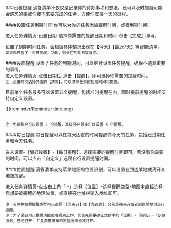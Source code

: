 ###设置提醒
滴答清单不仅仅是记录你的待办事项和想法，还可以及时提醒可能会遗忘的事或你接下来要完成的任务，方便你安排一天的日程。

####设置任务到期时间
你可以为你的任务添加提醒时间，或者到期时间：

进入任务详情页-设置日期-选择你需要的提醒日期和时间-点击【完成】即可。

设置了到期时间任务，会根据具体情况出现在【今天】【最近7天】等智能清单。
<br >`如果你开启了「每日提醒」功能，则会在到期日提醒你。`

####设置提醒
设置了任务的到期时间，可以继续设置任务提醒，确保不遗漏重要的事情。  
进入任务详情页-点击日期栏-点击【提醒】，即可选择你需要的提醒时间。
<br>`注：点击时间选择界面的【清除】，可以清除任务的到期时间和提醒。`

目前单个任务最多可以设置五个提醒，包括准时提醒在内，同时提前提醒的时间支持自定义设置。

![](reminder/Reminder time.png)

<br>`注：免费账户可以设置 2 个提醒，高级账户最多可以设置 5 个提醒。`


####每日提醒
每日提醒可以在每天固定的时间提醒你今天的任务，包括已过期任务和今天任务。

进入设置-【偏好设置】-【每日提醒】，选择需要的提醒时间即可。若没有你需要的时间，可以点击「自定义」选项自行设置提醒时间。

####位置提醒
滴答清单支持苹果地图的位置识别，可以设置在到达某地或离开某地被提醒。  

进入任务详情页-点击右上角「···」选择【位置】-选择提醒类型-地图中直接选择您想要被提醒的地理位置，或直接在地址栏输入地址即可。  
<br>`注：有两种位置提醒类型可以选择：【当离开】或【当到达】，分别是在离开或者到达某地时进行提醒。`  
`注：为了保证地点提醒功能能够顺利工作，您首先需要确认您的手机「设置」-「隐私」-「定位服务」已经打开, 并且滴答清单的定位服务也被打开。`  
